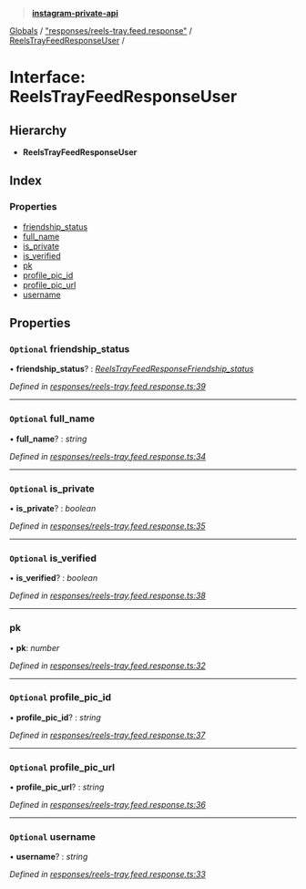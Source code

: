 > **[instagram-private-api](../README.md)**

[Globals](../README.md) / ["responses/reels-tray.feed.response"](../modules/_responses_reels_tray_feed_response_.md) / [ReelsTrayFeedResponseUser](_responses_reels_tray_feed_response_.reelstrayfeedresponseuser.md) /

# Interface: ReelsTrayFeedResponseUser

## Hierarchy

* **ReelsTrayFeedResponseUser**

## Index

### Properties

* [friendship_status](_responses_reels_tray_feed_response_.reelstrayfeedresponseuser.md#optional-friendship_status)
* [full_name](_responses_reels_tray_feed_response_.reelstrayfeedresponseuser.md#optional-full_name)
* [is_private](_responses_reels_tray_feed_response_.reelstrayfeedresponseuser.md#optional-is_private)
* [is_verified](_responses_reels_tray_feed_response_.reelstrayfeedresponseuser.md#optional-is_verified)
* [pk](_responses_reels_tray_feed_response_.reelstrayfeedresponseuser.md#pk)
* [profile_pic_id](_responses_reels_tray_feed_response_.reelstrayfeedresponseuser.md#optional-profile_pic_id)
* [profile_pic_url](_responses_reels_tray_feed_response_.reelstrayfeedresponseuser.md#optional-profile_pic_url)
* [username](_responses_reels_tray_feed_response_.reelstrayfeedresponseuser.md#optional-username)

## Properties

### `Optional` friendship_status

• **friendship_status**? : *[ReelsTrayFeedResponseFriendship_status](_responses_reels_tray_feed_response_.reelstrayfeedresponsefriendship_status.md)*

*Defined in [responses/reels-tray.feed.response.ts:39](https://github.com/dilame/instagram-private-api/blob/e9c516c/src/responses/reels-tray.feed.response.ts#L39)*

___

### `Optional` full_name

• **full_name**? : *string*

*Defined in [responses/reels-tray.feed.response.ts:34](https://github.com/dilame/instagram-private-api/blob/e9c516c/src/responses/reels-tray.feed.response.ts#L34)*

___

### `Optional` is_private

• **is_private**? : *boolean*

*Defined in [responses/reels-tray.feed.response.ts:35](https://github.com/dilame/instagram-private-api/blob/e9c516c/src/responses/reels-tray.feed.response.ts#L35)*

___

### `Optional` is_verified

• **is_verified**? : *boolean*

*Defined in [responses/reels-tray.feed.response.ts:38](https://github.com/dilame/instagram-private-api/blob/e9c516c/src/responses/reels-tray.feed.response.ts#L38)*

___

###  pk

• **pk**: *number*

*Defined in [responses/reels-tray.feed.response.ts:32](https://github.com/dilame/instagram-private-api/blob/e9c516c/src/responses/reels-tray.feed.response.ts#L32)*

___

### `Optional` profile_pic_id

• **profile_pic_id**? : *string*

*Defined in [responses/reels-tray.feed.response.ts:37](https://github.com/dilame/instagram-private-api/blob/e9c516c/src/responses/reels-tray.feed.response.ts#L37)*

___

### `Optional` profile_pic_url

• **profile_pic_url**? : *string*

*Defined in [responses/reels-tray.feed.response.ts:36](https://github.com/dilame/instagram-private-api/blob/e9c516c/src/responses/reels-tray.feed.response.ts#L36)*

___

### `Optional` username

• **username**? : *string*

*Defined in [responses/reels-tray.feed.response.ts:33](https://github.com/dilame/instagram-private-api/blob/e9c516c/src/responses/reels-tray.feed.response.ts#L33)*